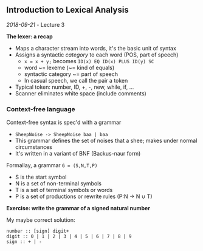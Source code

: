 ## Introduction to Lexical Analysis
_2018-09-21_ - Lecture 3

**The lexer: a recap**

- Maps a character stream into words, it's the basic unit of syntax
- Assigns a syntactic _category_ to each word (POS, part of speech)
  - `x = x + y;` becomes `ID(x) EQ ID(x) PLUS ID(y) SC`
  - word ~= lexeme (~= kind of equals)
  - syntactic category ~= part of speech
  - In casual speech, we call the pair a token
- Typical token: number, ID, +, -, new, while, if, ...
- Scanner eliminates white space (include comments)

### Context-free language

Context-free syntax is spec'd with a grammar

- `SheepNoise -> SheepNoise baa | baa`
- This grammar defines the set of noises that a shee; makes under normal circumstances
- It's written in a variant of BNF (Backus-naur form)

Formallay, a grammar `G = (S,N,T,P)`
- S is the start symbol
- N is a set of non-terminal symbols
- T is a set of terminal symbols or words
- P is a set of productions or rewrite rules (P:N -> N ∪ T)

**Exercise: write the grammar of a signed natural number**

My maybe correct solution:

```
number :: [sign] digit+
digit :: 0 | 1 | 2 | 3 | 4 | 5 | 6 | 7 | 8 | 9
sign :: + | -
```
